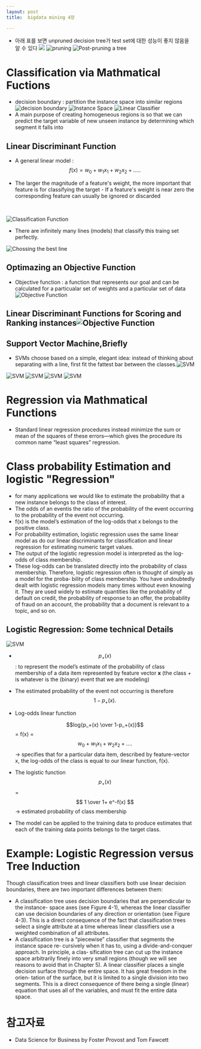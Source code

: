 ```yaml
---
layout: post
title:  bigdata mining 4장

---
```


* 아래 표를 보면 unpruned decision tree가 test set에 대한 성능이 좋지 않음을 알 수 있다
  ![](https://sjs2109.github.io/assets/images/2018-4-30-bigdatamining_lec4/04.jpg) ![pruning](https://sjs2109.github.io/assets/images/2018-4-30-bigdatamining_lec4/05.jpg) 
  ![Post-pruning a tree](https://sjs2109.github.io/assets/images/2018-4-30-bigdatamining_lec4/06.jpg) 
# Classification via Mathmatical Fuctions
* decision boundary : partition the instance space into similar regions
![decision boundary](https://sjs2109.github.io/assets/images/2018-4-30-bigdatamining_lec4/07.jpg) 
![Instance Space](https://sjs2109.github.io/assets/images/2018-4-30-bigdatamining_lec4/08.jpg)
![Linear Classifier](https://sjs2109.github.io/assets/images/2018-4-30-bigdatamining_lec4/09.jpg) 
* A main purpose of creating homogeneous regions is so that we can predict the target variable of new unseen instance by determining which segment it falls into

## Linear Discriminant Function
* A general linear model : $$f(x) = w_0 + w_1x_1 + w_2x_2 + ….. $$

* The larger the magnitude of a feature's weight, the more important that feature is for classifying the target - If a feature's weight is near zero the corresponding feature can usually be ignored or discarded

  ​

![Classification Function](https://sjs2109.github.io/assets/images/2018-4-30-bigdatamining_lec4/010.jpg)

* There are infinitely  many lines (models) that classify  this traing set perfectly.

![Chossing the best line](https://sjs2109.github.io/assets/images/2018-4-30-bigdatamining_lec4/011.jpg) 



## Optimazing an Objective Function
* Objective function : a function that represents our goal and can be calculated for a particualar set of weights and a particular set of data
![Objective Function](https://sjs2109.github.io/assets/images/2018-4-30-bigdatamining_lec4/012.jpg) 

## Linear Discriminant Functions for Scoring and Ranking instances![Objective Function](https://sjs2109.github.io/assets/images/2018-4-30-bigdatamining_lec4/013.jpg) 
## Support Vector Machine,Briefly
* SVMs choose based on a simple, elegant idea: instead of thinking about separating with a line, first fit the fattest bar between the classes.![SVM](https://sjs2109.github.io/assets/images/2018-4-30-bigdatamining_lec4/017.jpg) 

![SVM](https://sjs2109.github.io/assets/images/2018-4-30-bigdatamining_lec4/018.jpg) 
![SVM](https://sjs2109.github.io/assets/images/2018-4-30-bigdatamining_lec4/019.jpg) 
![SVM](https://sjs2109.github.io/assets/images/2018-4-30-bigdatamining_lec4/020.jpg)
![SVM](https://sjs2109.github.io/assets/images/2018-4-30-bigdatamining_lec4/fig4.9.jpeg) 
# Regression via Mathmatical Functions
* Standard linear regression procedures instead minimize the sum or mean of the squares of these errors—which gives the procedure its common name “least squares” regression.
# Class probability Estimation and logistic "Regression"
* for many applications we would like to estimate the probability that a new instance belongs to the class of interest. 
* The odds of an eventis the ratio of the probability of the event occurring to the probability of the event not occurring.
* f(x) is the model’s estimation of the log-odds that x belongs to the positive class.
* For probability estimation, logistic regression uses the same linear model as do our linear discriminants for classification and linear regression for estimating numeric target values.
* The output of the logistic regression model is interpreted as the log-odds of class membership.
* These log-odds can be translated directly into the probability of class membership. Therefore, logistic regression often is thought of simply as a model for the proba‐ bility of class membership. You have undoubtedly dealt with logistic regression models many times without even knowing it. They are used widely to estimate quantities like the probability of default on credit, the probability of response to an offer, the probability of fraud on an account, the probability that a document is relevant to a topic, and so on.

## Logistic Regression: Some technical Details
![SVM](https://sjs2109.github.io/assets/images/2018-4-30-bigdatamining_lec4/014.jpg)
* $$p_+(x)$$ : to represent the model’s estimate of the probability of class membership of a data item represented by feature vector **x** (the class + is whatever is the (binary) event that we are modeling)

* The estimated probability of the event not occurring is therefore $$1 - p_+ (x).$$

* Log-odds linear function

  $$log{p_+(x) \over 1-p_+(x)}$$ = f(x) = $$w_0 + w_1x_1 + w_2x_2 + …. $$
   → specifies that for a particular data item, described by feature-vector x, the log-odds of the class is equal to our linear function, f(x).

* The logistic function
  $$p_+(x)  $$ = $$ 1 \over 1+ e^-f(x) $$
   →  estimated probability of class membership		
*  The model can be applied to the training data to produce estimates that each of the training data points belongs to the target class. 
# Example: Logistic Regression versus Tree Induction
Though classification trees and linear classifiers both use linear decision boundaries, there are two important differences between them:

* A classification tree uses decision boundaries that are perpendicular to the instance- space axes (see Figure 4-1), whereas the linear classifier can use decision boundaries of any direction or orientation (see Figure 4-3). This is a direct consequence of the fact that classification trees select a single attribute at a time whereas linear classifiers use a weighted combination of all attributes.
* A classification tree is a “piecewise” classifier that segments the instance space re‐ cursively when it has to, using a divide-and-conquer approach. In principle, a clas‐ sification tree can cut up the instance space arbitrarily finely into very small regions (though we will see reasons to avoid that in Chapter 5). A linear classifier places a single decision surface through the entire space. It has great freedom in the orien‐ tation of the surface, but it is limited to a single division into two segments. This is a direct consequence of there being a single (linear) equation that uses all of the variables, and must fit the entire data space.

# 참고자료
*  Data Science for Business by Foster Provost and Tom Fawcett
